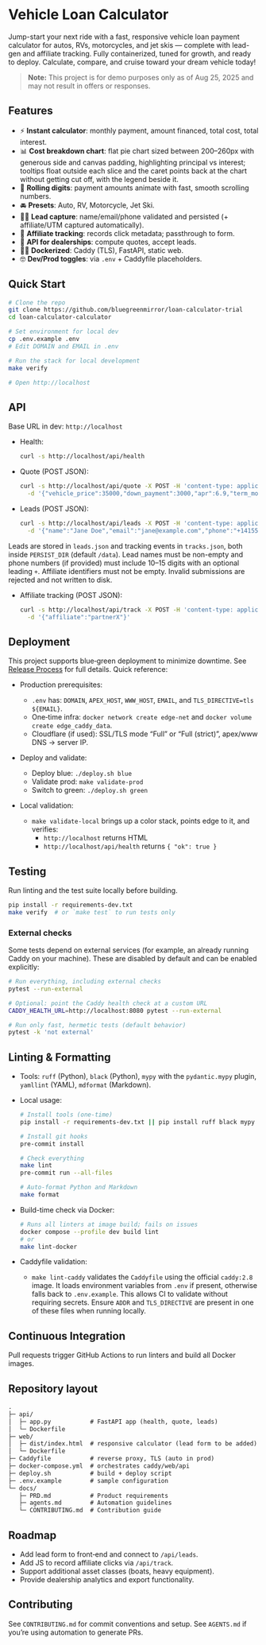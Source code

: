 # Vehicle Loan Calculator

Jump-start your next ride with a fast, responsive vehicle loan payment calculator for autos, RVs, motorcycles, and jet skis — complete with lead-gen and affiliate tracking. Fully containerized, tuned for growth, and ready to deploy. Calculate, compare, and cruise toward your dream vehicle today!

> **Note:** This project is for demo purposes only as of Aug 25, 2025 and may not result in offers or responses.

## Features

- ⚡️ **Instant calculator**: monthly payment, amount financed, total cost, total interest.
- 📊 **Cost breakdown chart**: flat pie chart sized between 200–260px with generous side and canvas padding, highlighting principal vs interest; tooltips float outside each slice and the caret points back at the chart without getting cut off, with the legend beside it.
- 🎰 **Rolling digits**: payment amounts animate with fast, smooth scrolling numbers.
- 🚘 **Presets**: Auto, RV, Motorcycle, Jet Ski.
- 👨‍⚖️ **Lead capture**: name/email/phone validated and persisted (+ affiliate/UTM captured automatically).
- 🤝 **Affiliate tracking**: records click metadata; passthrough to form.
- 💐 **API for dealerships**: compute quotes, accept leads.
- 👨‍⚖️ **Dockerized**: Caddy (TLS), FastAPI, static web.
- 🤓 **Dev/Prod toggles**: via `.env` + Caddyfile placeholders.

## Quick Start

```bash
# Clone the repo
git clone https://github.com/bluegreenmirror/loan-calculator-trial
cd loan-calculator-calculator

# Set environment for local dev
cp .env.example .env
# Edit DOMAIN and EMAIL in .env

# Run the stack for local development
make verify

# Open http://localhost
```

## API

Base URL in dev: `http://localhost`

- Health:

  ```bash
  curl -s http://localhost/api/health
  ```

- Quote (POST JSON):

  ```bash
  curl -s http://localhost/api/quote -X POST -H 'content-type: application/json' \
    -d '{"vehicle_price":35000,"down_payment":3000,"apr":6.9,"term_months":60,"tax_rate":0.095,"fees":495,"trade_in_value":0}'
  ```

- Leads (POST JSON):

  ```bash
  curl -s http://localhost/api/leads -X POST -H 'content-type: application/json' \
    -d '{"name":"Jane Doe","email":"jane@example.com","phone":"+14155551212","vehicle_type":"rv","price":75000,"affiliate":"partnerX"}'
  ```

Leads are stored in `leads.json` and tracking events in `tracks.json`, both inside `PERSIST_DIR` (default `/data`). Lead names must be non-empty and phone numbers (if provided) must include 10–15 digits with an optional leading `+`. Affiliate identifiers must not be empty. Invalid submissions are rejected and not written to disk.

- Affiliate tracking (POST JSON):

  ```bash
  curl -s http://localhost/api/track -X POST -H 'content-type: application/json' \
    -d '{"affiliate":"partnerX"}'
  ```

## Deployment

This project supports blue‑green deployment to minimize downtime. See [Release Process](RELEASE_PROCESS.md) for full details. Quick reference:

- Production prerequisites:
  - `.env` has: `DOMAIN`, `APEX_HOST`, `WWW_HOST`, `EMAIL`, and `TLS_DIRECTIVE=tls ${EMAIL}`.
  - One‑time infra: `docker network create edge-net` and `docker volume create edge_caddy_data`.
  - Cloudflare (if used): SSL/TLS mode “Full” or “Full (strict)”, apex/www DNS → server IP.

- Deploy and validate:
  - Deploy blue: `./deploy.sh blue`
  - Validate prod: `make validate-prod`
  - Switch to green: `./deploy.sh green`

- Local validation:
  - `make validate-local` brings up a color stack, points edge to it, and verifies:
    - `http://localhost` returns HTML
    - `http://localhost/api/health` returns `{ "ok": true }`

## Testing

Run linting and the test suite locally before building.

```bash
pip install -r requirements-dev.txt
make verify  # or `make test` to run tests only
```

### External checks

Some tests depend on external services (for example, an already running Caddy on your machine). These are disabled by default and can be enabled explicitly:

```bash
# Run everything, including external checks
pytest --run-external

# Optional: point the Caddy health check at a custom URL
CADDY_HEALTH_URL=http://localhost:8080 pytest --run-external

# Run only fast, hermetic tests (default behavior)
pytest -k 'not external'
```

## Linting & Formatting

- Tools: `ruff` (Python), `black` (Python), `mypy` with the `pydantic.mypy` plugin, `yamllint` (YAML), `mdformat` (Markdown).

- Local usage:

  ```bash
  # Install tools (one-time)
  pip install -r requirements-dev.txt || pip install ruff black mypy yamllint mdformat mdformat-gfm pre-commit

  # Install git hooks
  pre-commit install

  # Check everything
  make lint
  pre-commit run --all-files

  # Auto-format Python and Markdown
  make format
  ```

- Build-time check via Docker:

  ```bash
  # Runs all linters at image build; fails on issues
  docker compose --profile dev build lint
  # or
  make lint-docker
  ```

- Caddyfile validation:

  - `make lint-caddy` validates the `Caddyfile` using the official `caddy:2.8` image. It loads environment variables from `.env` if present, otherwise falls back to `.env.example`. This allows CI to validate without requiring secrets. Ensure `ADDR` and `TLS_DIRECTIVE` are present in one of these files when running locally.

## Continuous Integration

Pull requests trigger GitHub Actions to run linters and build all Docker images.

## Repository layout

```md
.
├─ api/
│  ├─ app.py           # FastAPI app (health, quote, leads)
│  └─ Dockerfile
├─ web/
│  ├─ dist/index.html  # responsive calculator (lead form to be added)
│  └─ Dockerfile
├─ Caddyfile           # reverse proxy, TLS (auto in prod)
├─ docker-compose.yml  # orchestrates caddy/web/api
├─ deploy.sh           # build + deploy script
├─ .env.example        # sample configuration
└─ docs/
   ├─ PRD.md           # Product requirements
   ├─ agents.md        # Automation guidelines
   └─ CONTRIBUTING.md  # Contribution guide
```

## Roadmap

- Add lead form to front‑end and connect to `/api/leads`.
- Add JS to record affiliate clicks via `/api/track`.
- Support additional asset classes (boats, heavy equipment).
- Provide dealership analytics and export functionality.

## Contributing

See `CONTRIBUTING.md` for commit conventions and setup. See `AGENTS.md` if you’re using automation to generate PRs.
